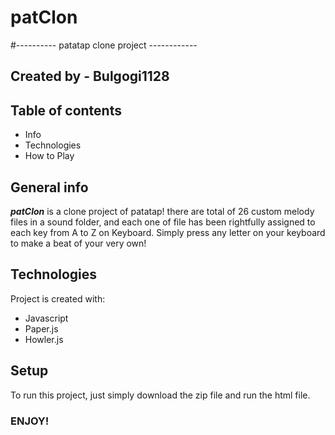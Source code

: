 # patClon
#---------- patatap clone project ------------

## Created by - Bulgogi1128

## Table of contents
* Info
* Technologies
* How to Play

## General info
***patClon*** is a clone project of patatap! 	there are total of 26 custom melody files in a sound folder, and each one of file has been rightfully assigned to each key from A to Z on Keyboard. Simply press any letter on your keyboard to make a beat of your very own!

## Technologies
Project is created with:
* Javascript
* Paper.js
* Howler.js
	
## Setup
To run this project, just simply download the zip file and run the html file.


### ENJOY! ###
